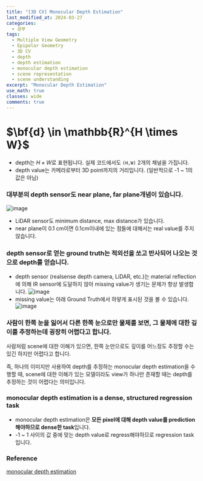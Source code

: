 ```yaml
---
title: "[3D CV] Monocular Depth Estimation"
last_modified_at: 2024-03-27
categories:
  - 공부
tags:
  - Multiple View Geometry
  - Epipolar Geometry
  - 3D CV
  - depth
  - depth estimation
  - monocular depth estimation
  - scene representation
  - scene understanding
excerpt: "Monocular Depth Estimation"
use_math: true
classes: wide
comments: true
---
```


# $\bf{d} \in \mathbb{R}^{H \times W}$

- depth는 $H \times W$로 표현됩니다. 실제 코드에서도 `(H,W)` 2개의 채널을 가집니다.
- depth value는 카메라로부터 3D point까지의 거리입니다. (일반적으로 -1 ~ 1의 값은 아님)

### 대부분의 depth sensor도 near plane, far plane개념이 있습니다.
![image](https://github.com/user-attachments/assets/2366f3a5-fc28-4071-a32b-52fe54c4162e)
- LiDAR sensor도 minimum distance, max distance가 있습니다.
- near plane이 0.1 cm이면 0.1cm이내에 있는 점들에 대해서는 real value를 주지 않습니다.


### depth sensor로 얻는 ground truth는 적외선을 쏘고 반사되어 나오는 것으로 depth를 얻습니다.
- depth sensor (realsense depth camera, LiDAR, etc.)는 material reflection에 의해 IR sensor에 도달하지 않아 missing value가 생기는 문제가 항상 발생합니다.
![image](https://github.com/user-attachments/assets/9cbe65ad-940f-4b18-a415-1b78a4fb8116)
- missing value는 아래 Ground Truth에서 하얗게 표시된 것을 볼 수 있습니다.
![image](https://github.com/user-attachments/assets/75c1fbc8-b8d7-4266-8482-3402c4fb260b)

### 사람이 한쪽 눈을 잃어서 다른 한쪽 눈으로만 물체를 보면, 그 물체에 대한 깊이를 추정하는데 굉장히 어렵다고 합니다.

사람처럼 scene에 대한 이해가 있으면, 한쪽 눈만으로도 깊이를 어느정도 추정할 수는 있긴 하지만 어렵다고 합니다.

즉, 하나의 이미지만 사용하여 depth를 추정하는 monocular depth estimation을 수행할 때, scene에 대한 이해가 있는 모델이라도 view가 하나만 존재할 때는 depth를 추정하는 것이 어렵다는 의미입니다.

### monocular depth estimation is a dense, structured regression task

- monocular depth estimation은 **모든 pixel에 대해 depth value를 prediction해야하므로 dense한 task**입니다.
- -1 ~ 1 사이의 값 중에 맞는 depth value로 regress해야하므로 regression task입니다.


### Reference
[monocular depth estimation](https://www.youtube.com/live/WoiI_Pn9yHw?si=TWAW4JpuLppNH5I9)
